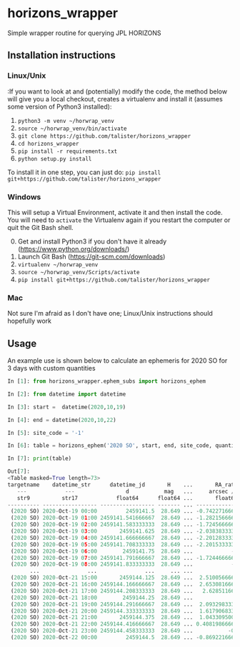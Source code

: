 # horizons_wrapper
Simple wrapper routine for querying JPL HORIZONS

## Installation instructions

### Linux/Unix

:If you want to look at and (potentially) modify the code, the method below will give you a local checkout, creates a virtualenv and install it (assumes some version of Python3 installed):
1. `python3 -m venv ~/horwrap_venv`
2. `source ~/horwrap_venv/bin/activate`
3. `git clone https://github.com/talister/horizons_wrapper`
4. `cd horizons_wrapper`
5. `pip install -r requirements.txt`
6. `python setup.py install`

To install it in one step, you can just do: `pip install git+https://github.com/talister/horizons_wrapper`

### Windows

This will setup a Virtual Environment, activate it and then install the code. You will need to `activate` the Virtualenv again if you restart the computer or quit the Git Bash shell.

0. Get and install Python3 if you don't have it already (https://www.python.org/downloads/)
1. Launch Git Bash (https://git-scm.com/downloads)
2. `virtualenv ~/horwrap_venv`
3. `source ~/horwrap_venv/Scripts/activate`
4. `pip install git+https://github.com/talister/horizons_wrapper`

### Mac

Not sure I'm afraid as I don't have one; Linux/Unix instructions should hopefully work

## Usage

An example use is shown below to calculate an ephemeris for 2020 SO for 3 days with custom quantities

```python
In [1]: from horizons_wrapper.ephem_subs import horizons_ephem

In [2]: from datetime import datetime

In [3]: start =  datetime(2020,10,19)

In [4]: end = datetime(2020,10,22)

In [5]: site_code = '-1'

In [6]: table = horizons_ephem('2020 SO', start, end, site_code, quantities='6,18')

In [7]: print(table)

Out[7]: 
<Table masked=True length=73>
targetname    datetime_str      datetime_jd       H    ...       RA_rate              DEC_rate             datetime           mean_rate     
   ---            ---                d           mag   ...     arcsec / min         arcsec / min                             arcsec / min   
   str9          str17            float64      float64 ...       float64              float64               object             float64      
---------- ----------------- ----------------- ------- ... ------------------- --------------------- ------------------- -------------------
 (2020 SO) 2020-Oct-19 00:00         2459141.5  28.649 ... -0.7422716666666667             -0.090774 2020-10-19 00:00:00  0.7478015419963449
 (2020 SO) 2020-Oct-19 01:00 2459141.541666667  28.649 ... -1.2821566666666666  -0.10429166666666667 2020-10-19 01:00:00  1.2863912583712191
 (2020 SO) 2020-Oct-19 02:00 2459141.583333333  28.649 ... -1.7245666666666668  -0.12371249999999999 2020-10-19 02:00:00  1.7289982563421018
 (2020 SO) 2020-Oct-19 03:00       2459141.625  28.649 ... -2.0383833333333334  -0.14766333333333334 2020-10-19 03:00:00    2.04372480378896
 (2020 SO) 2020-Oct-19 04:00 2459141.666666667  28.649 ... -2.2012833333333335              -0.17444 2020-10-19 04:00:00  2.2081842376058916
 (2020 SO) 2020-Oct-19 05:00 2459141.708333333  28.649 ... -2.2015333333333333  -0.20212666666666665 2020-10-19 05:00:00  2.2107926648954566
 (2020 SO) 2020-Oct-19 06:00        2459141.75  28.649 ...            -2.03885  -0.22874666666666665 2020-10-19 06:00:00  2.0516418693356573
 (2020 SO) 2020-Oct-19 07:00 2459141.791666667  28.649 ... -1.7244666666666666  -0.25239666666666666 2020-10-19 07:00:00  1.7428394538192233
 (2020 SO) 2020-Oct-19 08:00 2459141.833333333  28.649 ...            -1.28022   -0.2713983333333333 2020-10-19 08:00:00  1.3086711977177885
       ...               ...               ...     ... ...                 ...                   ...                 ...                 ...
 (2020 SO) 2020-Oct-21 15:00       2459144.125  28.649 ...  2.5100566666666664             -0.181445 2020-10-21 15:00:00   2.516606198415393
 (2020 SO) 2020-Oct-21 16:00 2459144.166666667  28.649 ...  2.6530816666666666  -0.15397366666666665 2020-10-21 16:00:00  2.6575459017728282
 (2020 SO) 2020-Oct-21 17:00 2459144.208333333  28.649 ...   2.628511666666667  -0.12591883333333334 2020-10-21 17:00:00   2.631526008685988
 (2020 SO) 2020-Oct-21 18:00        2459144.25  28.649 ...             2.43776             -0.099101 2020-10-21 18:00:00  2.4397735193662955
 (2020 SO) 2020-Oct-21 19:00 2459144.291666667  28.649 ...  2.0932983333333333  -0.07526166666666666 2020-10-21 19:00:00   2.094650861314495
 (2020 SO) 2020-Oct-21 20:00 2459144.333333333  28.649 ...  1.6179068333333333             -0.055955 2020-10-21 20:00:00   1.618874140682868
 (2020 SO) 2020-Oct-21 21:00       2459144.375  28.649 ...  1.0433095000000001             -0.042447 2020-10-21 21:00:00   1.044172620115683
 (2020 SO) 2020-Oct-21 22:00 2459144.416666667  28.649 ... 0.40819866666666665  -0.03562766666666666 2020-10-21 22:00:00 0.40975051201988205
 (2020 SO) 2020-Oct-21 23:00 2459144.458333333  28.649 ...           -0.244245 -0.035944166666666666 2020-10-21 23:00:00 0.24687568357851913
 (2020 SO) 2020-Oct-22 00:00         2459144.5  28.649 ... -0.8692216666666667  -0.04335933333333333 2020-10-22 00:00:00  0.8703024402987096

```

